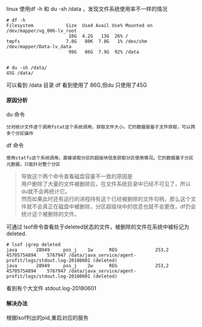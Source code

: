 linux 使用df -h 和 du -sh /data ，发现文件系统使用率不一样的情况

```shell
# df -h
Filesystem            Size  Used Avail Use% Mounted on
/dev/mapper/vg_006-lv_root
                       18G  4.2G   13G  26% /
tmpfs                 7.8G   80K  7.8G   1% /dev/shm
/dev/mapper/Data-lv_data
                       99G   86G  7.9G  92% /data


# du -sh /data/
45G	/data/
```
可以看到 /data 目录 df 看到使用了 86G,但du 只使用了45G

#### 原因分析
du 命令

    分对统计文件逐个调用fstat这个系统调用，获取文件大小。它的数据是基于文件获取，可以跨多个分区操作

df 命令

    使用statfs这个系统调用，直接读取分区的超级块信息获取分区使用情况。它的数据基于分区元数据，只能针对整个分区

> 导致这个两个命令查看磁盘容量不一致的原因是  
> 用户删除了大量的文件被删除后，在文件系统目录中已经不可见了，所以du就不会再统计它。  
> 然而如果此时还有运行的进程持有这个已经被删除的文件句柄，那么这个文件就不会真正在磁盘中被删除，分区超级块中的信息也就不会更改，df仍会统计这个被删除的文件。

可通过 lsof命令查看处于deleted状态的文件，被删除的文件在系统中被标记为deleted.

```shell 
# lsof |grep deleted
java       28949     pos_j    1w      REG              253,2 45705754894    5767947 /data/java_service/agent-profit/logs/stdout.log-20180601 (deleted)
java       28949     pos_j    2w      REG              253,2 45705754894    5767947 /data/java_service/agent-profit/logs/stdout.log-20180601 (deleted)
```
看到有个大文件 stdout.log-20180601
#### 解决办法
根据lsof列出的pid,重启对应的服务




